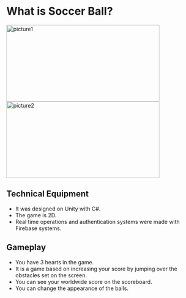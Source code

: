 # What is Soccer Ball?



<img src="https://i.ibb.co/Dr8yD5v/picture1.jpg" style = "margin-right:5px" alt="picture1"  width="400" height="200"/> <img src="https://i.ibb.co/Dg9XmZ2/unnamed-1.jpg" alt="picture2" width="400" height="200" />



## Technical Equipment

- It was designed on Unity with C#.
- The game is 2D.
- Real time operations and authentication systems were made with Firebase systems.



## Gameplay

- You have 3 hearts in the game.
- It is a game based on increasing your score by jumping over the obstacles set on the screen.
- You can see your worldwide score on the scoreboard.
- You can change the appearance of the balls.




